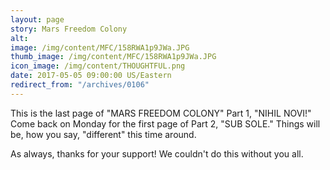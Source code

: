 ```yaml
---
layout: page
story: Mars Freedom Colony
alt:
image: /img/content/MFC/158RWA1p9JWa.JPG
thumb_image: /img/content/MFC/158RWA1p9JWa.JPG
icon_image: /img/content/THOUGHTFUL.png
date: 2017-05-05 09:00:00 US/Eastern
redirect_from: "/archives/0106"
---
```

This is the last page of "MARS FREEDOM COLONY" Part 1, "NIHIL NOVI!" Come back on Monday for the first page of Part 2, "SUB SOLE." Things will be, how you say, "different" this time around.

As always, thanks for your support! We couldn't do this without you all.
